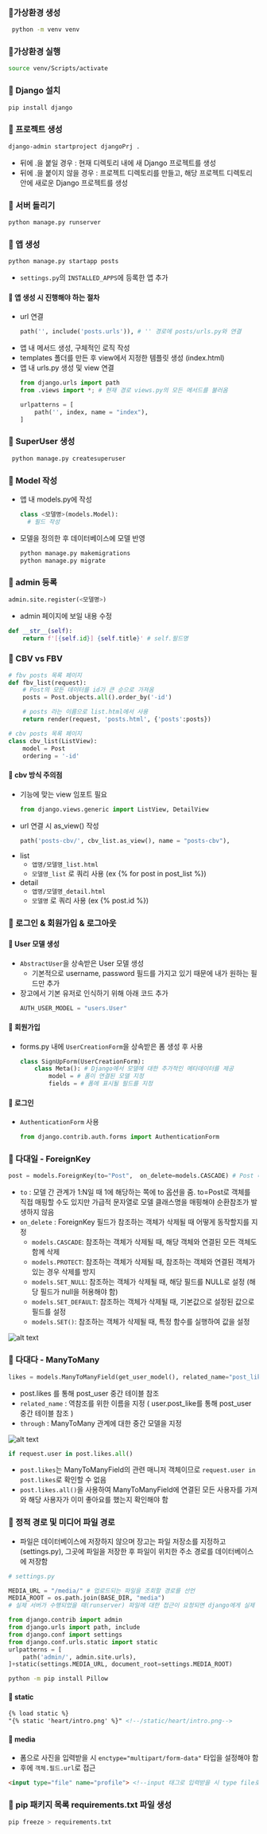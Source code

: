 ### 📌가상환경 생성
```bash
 python -m venv venv
 ```

 ### 📌가상환경 실행
 ```bash
 source venv/Scripts/activate
 ```

 ### 📌 Django 설치
 ```bash
 pip install django
 ```

### 📌 프로젝트 생성 
```bash
django-admin startproject djangoPrj .
```
* 뒤에 .을 붙일 경우 : 현재 디렉토리 내에 새 Django 프로젝트를 생성
* 뒤에 .을 붙이지 않을 경우 : 프로젝트 디렉토리를 만들고, 해당 프로젝트 디렉토리 안에 새로운 Django 프로젝트를 생성


### 📌 서버 돌리기
```bash
python manage.py runserver
```

### 📌 앱 생성
```bash
python manage.py startapp posts
```
* `settings.py`의 `INSTALLED_APPS`에 등록한 앱 추가

#### 💫 앱 생성 시 진행해야 하는 절차
* url 연결
    ```python
    path('', include('posts.urls')), # '' 경로에 posts/urls.py와 연결 
    ```
* 앱 내 메서드 생성, 구체적인 로직 작성 
* templates 폴더를 만든 후 view에서 지정한 템플릿 생성 (index.html)
* 앱 내 urls.py 생성 및 view 연결
    ```python
    from django.urls import path
    from .views import *; # 현재 경로 views.py의 모든 메서드를 불러옴 

    urlpatterns = [
        path('', index, name = "index"),
    ]
    ```
### 📌 SuperUser 생성
```bash
 python manage.py createsuperuser
```

### 📌 Model 작성
* 앱 내 models.py에 작성
  ```python
  class <모델명>(models.Model):
    # 필드 작성
  ```
* 모델을 정의한 후 데이터베이스에 모델 반영
  ```bash
  python manage.py makemigrations
  python manage.py migrate
  ```

### 📌 admin 등록
```python
admin.site.register(<모델명>)
```

* admin 페이지에 보일 내용 수정
```python
def __str__(self):
    return f'[{self.id}] {self.title}' # self.필드명
```

### 📌 CBV vs FBV
```python
# fbv posts 목록 페이지
def fbv_list(request):
    # Post의 모든 데이터를 id가 큰 순으로 가져옴
    posts = Post.objects.all().order_by('-id')

    # posts 라는 이름으로 list.html에서 사용 
    return render(request, 'posts.html', {'posts':posts})

# cbv posts 목록 페이지
class cbv_list(ListView):
    model = Post 
    ordering = '-id'
```

#### 💫 cbv 방식 주의점
* 기능에 맞는 view 임포트 필요 
    ```python
    from django.views.generic import ListView, DetailView
    ```
* url 연결 시 as_view() 작성 
    ```python
    path('posts-cbv/', cbv_list.as_view(), name = "posts-cbv"),
    ```
* list
    * `앱명/모델명_list.html`
    * `모델명_list` 로 쿼리 사용 (ex {% for post in post_list %})
* detail
    * `앱명/모델명_detail.html`
    * `모델명` 로 쿼리 사용 (ex {% post.id %})

### 📌 로그인 & 회원가입 & 로그아웃

#### 💫 User 모델 생성
* `AbstractUser`을 상속받은 User 모델 생성
    * 기본적으로 username, password 필드를 가지고 있기 때문에 내가 원하는 필드만 추가
* 장고에서 기본 유저로 인식하기 위해 아래 코드 추가
    ```python
    AUTH_USER_MODEL = "users.User"
    ```

#### 💫 회원가입
* forms.py 내에 `UserCreationForm`을 상속받은 폼 생성 후 사용
    ```python
    class SignUpForm(UserCreationForm):
        class Meta(): # Django에서 모델에 대한 추가적인 메타데이터를 제공
            model = # 폼이 연결된 모델 지정 
            fields = # 폼에 표시될 필드를 지정
    ```

#### 💫 로그인
* `AuthenticationForm` 사용 
    ```python
    from django.contrib.auth.forms import AuthenticationForm
    ```

### 📌 다대일 - ForeignKey
```python
post = models.ForeignKey(to="Post",  on_delete=models.CASCADE) # Post 다대일 관계
```
* `to` : 모델 간 관계가 1:N일 때 1에 해당하는 쪽에 to 옵션을 줌. to=Post로 객체를 직접 매핑할 수도 있지만 가급적 문자열로 모델 클래스명을 매핑해야 순환참조가 발생하지 않음
* `on_delete` : ForeignKey 필드가 참조하는 객체가 삭제될 때 어떻게 동작할지를 지정
    * `models.CASCADE`: 참조하는 객체가 삭제될 때, 해당 객체와 연결된 모든 객체도 함께 삭제
    * `models.PROTECT`: 참조하는 객체가 삭제될 때, 참조하는 객체와 연결된 객체가 있는 경우 삭제를 방지
    * `models.SET_NULL`: 참조하는 객체가 삭제될 때, 해당 필드를 NULL로 설정 (해당 필드가 null을 허용해야 함)
    * `models.SET_DEFAULT`: 참조하는 객체가 삭제될 때, 기본값으로 설정된 값으로 필드를 설정
    * `models.SET()`: 참조하는 객체가 삭제될 때, 특정 함수를 실행하여 값을 설정

![alt text](readme_media/image.png)

### 📌 다대다 - ManyToMany
```python
likes = models.ManyToManyField(get_user_model(), related_name="post_like") # User 다대다 관계 
```
* post.likes 를 통해 post_user 중간 테이블 참조 
* `related_name` : 역참조를 위한 이름을 지정 ( user.post_like를 통해 post_user 중간 테이블 참조 )
* `through` : ManyToMany 관계에 대한 중간 모델을 지정

![alt text](readme_media/image2.png)

```python
if request.user in post.likes.all()
```
* `post.likes`는 ManyToManyField의 관련 매니저 객체이므로 `request.user in post.likes`로 확인할 수 없음
* `post.likes.all()`을 사용하여 ManyToManyField에 연결된 모든 사용자를 가져와 해당 사용자가 이미 좋아요를 했는지 확인해야 함 

### 📌 정적 경로 및 미디어 파일 경로
* 파일은 데이터베이스에 저장하지 않으며 장고는 파일 저장소를 지정하고(settings.py), 그곳에 파일을 저장한 후 파일이 위치한 주소 경로를 데이터베이스에 저장함 
```python
# settings.py

MEDIA_URL = "/media/" # 업로드되는 파일을 조회할 경로를 선언
MEDIA_ROOT = os.path.join(BASE_DIR, "media") 
# 실제 서버가 수행되었을 때(runserver) 파일에 대한 접근이 요청되면 django에게 실제 파일이 위치한 곳이 어딘지 알려주기 위해 선언
```
```python
from django.contrib import admin
from django.urls import path, include
from django.conf import settings
from django.conf.urls.static import static
urlpatterns = [
    path('admin/', admin.site.urls),
]+static(settings.MEDIA_URL, document_root=settings.MEDIA_ROOT)
```
```bash
python -m pip install Pillow
```
#### 💫 static
```html
{% load static %}
"{% static 'heart/intro.png' %}" <!--/static/heart/intro.png-->
```
#### 💫 media
* 폼으로 사진을 입력받을 시 `enctype="multipart/form-data"` 타입을 설정해야 함
* 후에 `객체.필드.url`로 접근
```html
<input type="file" name="profile"> <!--input 태그로 입력받을 시 type file로 지정-->
```

### 📌 pip 패키지 목록 requirements.txt 파일 생성
```bash
pip freeze > requirements.txt
```